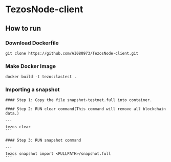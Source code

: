 # TezosNode-client

## How to run

### Download Dockerfile

```
git clone https://github.com/AI080973/TezosNode-client.git 
```

### Make Docker Image

```
docker build -t tezos:lastest .
```

### Importing a snapshot

    #### Step 1: Copy the file snapshot-testnet.full into container.
	
	#### Step 2: RUN clear command(This command will remove all blockchain data.)
	
	```
	tezos clear
	```
	
	#### Step 3: RUN snapshot command
	
	```
	tezos snapshot import <FULLPATH>/snapshot.full
	```
